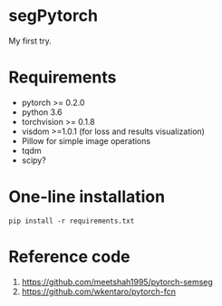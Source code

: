 # segPytorch
My first try.
# Requirements
* pytorch >= 0.2.0
* python 3.6
* torchvision >= 0.1.8
* visdom >=1.0.1 (for loss and results visualization)
* Pillow for simple image operations
* tqdm
* scipy?


# One-line installation
`pip install -r requirements.txt`

# Reference code
1. https://github.com/meetshah1995/pytorch-semseg
2. https://github.com/wkentaro/pytorch-fcn
